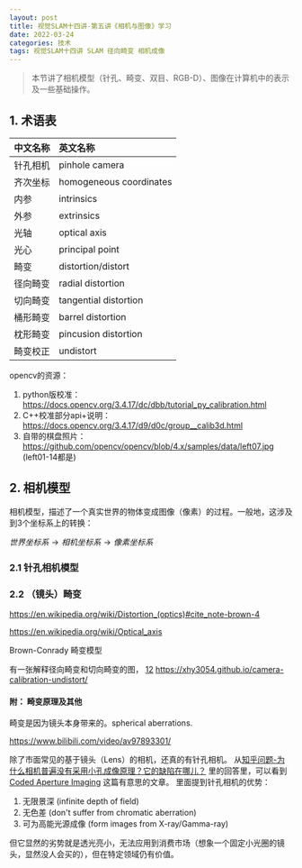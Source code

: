 ```yaml
---
layout: post
title: 视觉SLAM十四讲-第五讲《相机与图像》学习
date: 2022-03-24
categories: 技术 
tags: 视觉SLAM十四讲 SLAM 径向畸变 相机成像
---
```

> 本节讲了相机模型（针孔、畸变、双目、RGB-D）、图像在计算机中的表示及一些基础操作。

## 1. 术语表

| 中文名称 | 英文名称                |
| :------- | :---------------------- |
| 针孔相机 | pinhole camera          |
| 齐次坐标 | homogeneous coordinates |
| 内参     | intrinsics              |
| 外参     | extrinsics              |
| 光轴     | optical axis            |
| 光心     | principal point         |
| 畸变     | distortion/distort      |
| 径向畸变 | radial distortion       |
| 切向畸变 | tangential distortion   |
| 桶形畸变 | barrel distortion       |
| 枕形畸变 | pincusion distortion    |
| 畸变校正 | undistort               |

opencv的资源：
1. python版校准： https://docs.opencv.org/3.4.17/dc/dbb/tutorial_py_calibration.html
2. C++校准部分api+说明： https://docs.opencv.org/3.4.17/d9/d0c/group__calib3d.html
3. 自带的棋盘照片： https://github.com/opencv/opencv/blob/4.x/samples/data/left07.jpg (left01-14都是) 

## 2. 相机模型

相机模型，描述了一个真实世界的物体变成图像（像素）的过程。一般地，这涉及到3个坐标系上的转换：

$世界坐标系 \rightarrow 相机坐标系 \rightarrow 像素坐标系$


### 2.1 针孔相机模型




### 2.2 （镜头）畸变


https://en.wikipedia.org/wiki/Distortion_(optics)#cite_note-brown-4

https://en.wikipedia.org/wiki/Optical_axis

Brown-Conrady 畸变模型

有一张解释径向畸变和切向畸变的图，
[12](https://xhy3054.github.io/camera-calibration-undistort/)
https://xhy3054.github.io/camera-calibration-undistort/

#### 附： 畸变原理及其他

畸变是因为镜头本身带来的。spherical aberrations.

https://www.bilibili.com/video/av97893301/


除了市面常见的基于镜头（Lens）的相机，还真的有针孔相机。
从[知乎问题-为什么相机普遍没有采用小孔成像原理？它的缺陷在哪儿？][zh1]
里的回答里，可以看到 [Coded Aperture Imaging][coded_ai] 这篇有意思的文章。
里面提到针孔相机的优势： 

1. 无限景深 (infinite depth of field)
2. 无色差 (don't suffer from chromatic aberration) 
3. 可为高能光源成像 (form images from X-ray/Gamma-ray)

但它显然的劣势就是透光亮小，无法应用到消费市场（想象一个固定小光圈的镜头，显然没人会买的），但在特定领域仍有价值。

[zh1]: https://www.zhihu.com/question/26800674 "为什么相机普遍没有采用小孔成像原理？它的缺陷在哪儿？"
[coded_ai]: http://www.paulcarlisle.net/old/codedaperture.html "Coded Aperture Imaging"